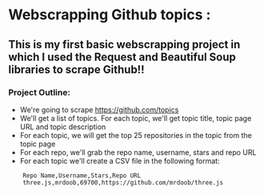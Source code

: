 # Webscrapping Github topics :

## This is my first basic webscrapping project in which I used the Request and Beautiful Soup libraries to scrape Github!! 

### Project Outline:
- We're going to scrape https://github.com/topics
- We'll get a list of topics. For each topic, we'll get topic title, topic page URL and topic description
- For each topic, we will get the top 25 repositories in the topic from the topic page
- For each repo, we'll grab the repo name, username, stars and repo URL
- For each topic we'll create a CSV file in the following format:
```
    Repo Name,Username,Stars,Repo URL
    three.js,mrdoob,69700,https://github.com/mrdoob/three.js

```  
